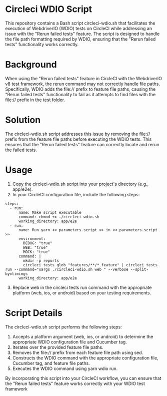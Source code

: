 # Circleci WDIO Script
This repository contains a Bash script circleci-wdio.sh that facilitates the execution of WebdriverIO (WDIO) tests on CircleCI while addressing an issue with the "Rerun failed tests" feature. The script is designed to handle the file path formatting required by WDIO, ensuring that the "Rerun failed tests" functionality works correctly.

# Background
When using the "Rerun failed tests" feature in CircleCI with the WebdriverIO v8 test framework, the rerun command may not correctly handle file paths. Specifically, WDIO adds the file:// prefix to feature file paths, causing the "Rerun failed tests" functionality to fail as it attempts to find files with the file:// prefix in the test folder.

# Solution
The circleci-wdio.sh script addresses this issue by removing the file:// prefix from the feature file paths before executing the WDIO tests. This ensures that the "Rerun failed tests" feature can correctly locate and rerun the failed tests.

# Usage
1. Copy the circleci-wdio.sh script into your project's directory (e.g., app/e2e).
2. In your CircleCI configuration file, include the following steps:
```
steps:
  - run:
      name: Make script executable
      command: chmod +x ./circleci-wdio.sh
      working_directory: app/e2e
  - run:
      name: Run yarn << parameters.script >> in << parameters.script >>
      environment:
        DEBUG: "true"
        WEB: "true"
        MOCK: "true"
      command: |
        mkdir -p reports
        circleci tests glob "features/**/*.feature" | circleci tests run --command="xargs ./circleci-wdio.sh web " --verbose --split-by=timings
      working_directory: app/e2e
```
3. Replace web in the circleci tests run command with the appropriate platform (web, ios, or android) based on your testing requirements.

# Script Details
The circleci-wdio.sh script performs the following steps:
1. Accepts a platform argument (web, ios, or android) to determine the appropriate WDIO configuration file and Cucumber tag.
2. Iterates over the provided feature file paths.
3. Removes the file:// prefix from each feature file path using sed.
4. Constructs the WDIO command with the appropriate configuration file, Cucumber tag, and feature file paths.
5. Executes the WDIO command using yarn wdio run.
   
By incorporating this script into your CircleCI workflow, you can ensure that the "Rerun failed tests" feature works correctly with your WDIO test framework

